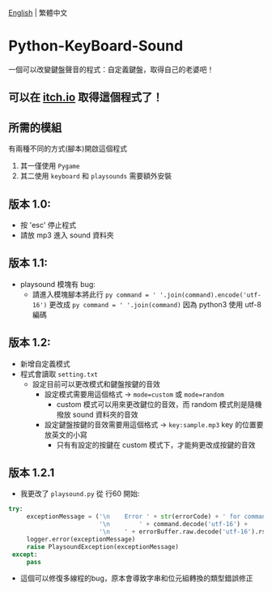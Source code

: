 [English](README.md) | 繁體中文

# Python-KeyBoard-Sound
一個可以改變鍵盤聲音的程式：自定義鍵盤，取得自己的老婆吧！

## 可以在 [itch.io](https://jingshing.itch.io/keyboard-sound-player) 取得這個程式了！

## 所需的模組
有兩種不同的方式(腳本)開啟這個程式

1. 其一僅使用 ```Pygame```
2. 其二使用 ```keyboard``` 和 ```playsounds```
需要額外安裝

## 版本 1.0:
* 按 'esc' 停止程式
* 請放 mp3 進入 sound 資料夾

## 版本 1.1:
* playsound 模塊有 bug:
  * 請進入模塊腳本將此行 ```py command = ' '.join(command).encode('utf-16')``` 更改成 ```py command = ' '.join(command)``` 因為 python3 使用 utf-8 編碼

## 版本 1.2:
* 新增自定義模式
* 程式會讀取 ```setting.txt```
  * 設定目前可以更改模式和鍵盤按鍵的音效
    * 設定模式需要用這個格式 $\rightarrow$ ```mode=custom``` 或 ```mode=random```
      * custom 模式可以用來更改鍵位的音效，而 random 模式則是隨機撥放 sound 資料夾的音效
    * 設定鍵盤按鍵的音效需要用這個格式 $\rightarrow$ ```key:sample.mp3``` key 的位置要放英文的小寫
      * 只有有設定的按鍵在 custom 模式下，才能夠更改成按鍵的音效

## 版本 1.2.1
* 我更改了 ```playsound.py``` 從 行60 開始:
```py
try:
     exceptionMessage = ('\n    Error ' + str(errorCode) + ' for command:'
                         '\n        ' + command.decode('utf-16') +
                         '\n    ' + errorBuffer.raw.decode('utf-16').rstrip('\0'))
     logger.error(exceptionMessage)
     raise PlaysoundException(exceptionMessage)
 except:
     pass
```
* 這個可以修復多線程的bug，原本會導致字串和位元組轉換的類型錯誤修正
